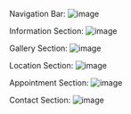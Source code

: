 Navigation Bar:
![image](https://user-images.githubusercontent.com/81997444/128640850-77ff0ec1-c60d-47ae-ac7a-4f9a4bb46602.png)

Information Section:
![image](https://user-images.githubusercontent.com/81997444/128640868-cac8a4f1-f45a-478f-a5c5-a01a027442b5.png)

Gallery Section:
![image](https://user-images.githubusercontent.com/81997444/128640878-2c048752-19b8-4c7e-a3be-79feab659d1c.png)

Location Section:
![image](https://user-images.githubusercontent.com/81997444/128640894-51388edd-b9f9-4aa3-b9d6-95adecd37ab3.png)

Appointment Section:
![image](https://user-images.githubusercontent.com/81997444/128640916-253200f1-a418-45a0-9801-88b639cfd439.png)

Contact Section:
![image](https://user-images.githubusercontent.com/81997444/128640938-b478dc09-0bc0-4793-a7a9-87fc92c787aa.png)
